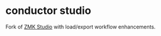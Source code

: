 # conductor studio

Fork of [ZMK Studio](https://github.com/zmkfirmware/zmk-studio) with load/export workflow enhancements.
